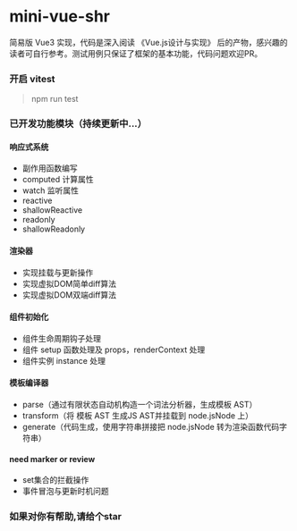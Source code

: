 # mini-vue-shr

简易版 Vue3 实现，代码是深入阅读 《Vue.js设计与实现》 后的产物，感兴趣的读者可自行参考。测试用例只保证了框架的基本功能，代码问题欢迎PR。

### 开启 vitest

> npm run test

### 已开发功能模块（持续更新中...）

#### 响应式系统

- 副作用函数编写
- computed 计算属性
- watch 监听属性
- reactive
- shallowReactive
- readonly
- shallowReadonly

#### 渲染器

- 实现挂载与更新操作
- 实现虚拟DOM简单diff算法
- 实现虚拟DOM双端diff算法

#### 组件初始化

- 组件生命周期钩子处理
- 组件 setup 函数处理及 props，renderContext 处理
- 组件实例 instance 处理

#### 模板编译器

- parse（通过有限状态自动机构造一个词法分析器，生成模板 AST）
- transform（将 模板 AST 生成JS AST并挂载到 node.jsNode 上）
- generate（代码生成，使用字符串拼接把 node.jsNode 转为渲染函数代码字符串）

#### need marker or review

- set集合的拦截操作
- 事件冒泡与更新时机问题

### 如果对你有帮助,请给个star
